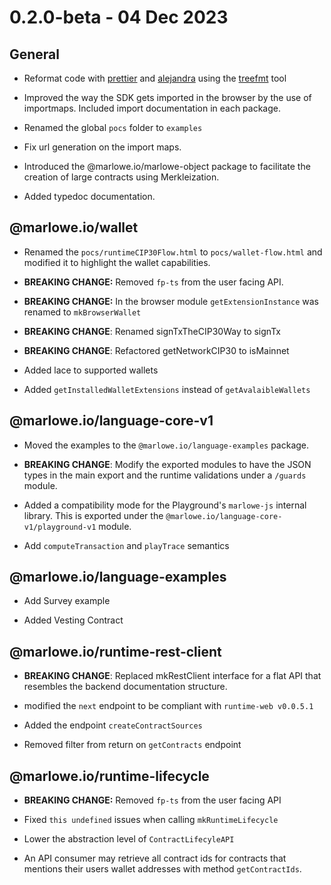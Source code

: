 # 0.2.0-beta - 04 Dec 2023

## General

- Reformat code with [prettier](https://prettier.io/) and [alejandra](https://github.com/kamadorueda/alejandra) using the [treefmt](https://github.com/numtide/treefmt-nix) tool

- Improved the way the SDK gets imported in the browser by the use of importmaps. Included import documentation in each package.

- Renamed the global `pocs` folder to `examples`

- Fix url generation on the import maps.

- Introduced the @marlowe.io/marlowe-object package to facilitate the creation of large contracts using Merkleization.

- Added typedoc documentation.

## @marlowe.io/wallet

- Renamed the `pocs/runtimeCIP30Flow.html` to `pocs/wallet-flow.html` and modified it to highlight the wallet capabilities.

- **BREAKING CHANGE:** Removed `fp-ts` from the user facing API.
- **BREAKING CHANGE:** In the browser module `getExtensionInstance` was renamed to `mkBrowserWallet`

- **BREAKING CHANGE**: Renamed signTxTheCIP30Way to signTx

- **BREAKING CHANGE**: Refactored getNetworkCIP30 to isMainnet

- Added lace to supported wallets

- Added `getInstalledWalletExtensions` instead of `getAvalaibleWallets`

## @marlowe.io/language-core-v1

- Moved the examples to the `@marlowe.io/language-examples` package.

- **BREAKING CHANGE**: Modify the exported modules to have the JSON types in the main export and the runtime validations under a `/guards` module.

- Added a compatibility mode for the Playground's `marlowe-js` internal library. This is exported under the `@marlowe.io/language-core-v1/playground-v1` module.

- Add `computeTransaction` and `playTrace` semantics

## @marlowe.io/language-examples

- Add Survey example

- Added Vesting Contract

## @marlowe.io/runtime-rest-client

- **BREAKING CHANGE**: Replaced mkRestClient interface for a flat API that resembles the backend documentation structure.

- modified the `next` endpoint to be compliant with `runtime-web v0.0.5.1`

- Added the endpoint `createContractSources`

- Removed filter from return on `getContracts` endpoint

## @marlowe.io/runtime-lifecycle

- **BREAKING CHANGE:** Removed `fp-ts` from the user facing API

- Fixed `this undefined` issues when calling `mkRuntimeLifecycle`

- Lower the abstraction level of `ContractLifecyleAPI`

- An API consumer may retrieve all contract ids for contracts that mentions their users wallet addresses with method `getContractIds`.
